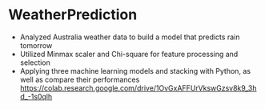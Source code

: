 # WeatherPrediction
- Analyzed Australia weather data to build a model that predicts rain tomorrow
- Utilized Minmax scaler and Chi-square for feature processing and selection
- Applying three machine learning models and stacking with Python, as well as compare their performances 
https://colab.research.google.com/drive/1OvGxAFFUrVkswGzsv8k9_3hd_-1s0qlh
